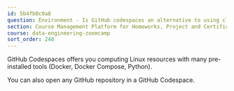 ```yaml
---
id: 5b4fb0c0a8
question: Environment - Is GitHub codespaces an alternative to using cli/git bash to ingest the data and create a docker file?
section: Course Management Platform for Homeworks, Project and Certificate
course: data-engineering-zoomcamp
sort_order: 240
---
```


GitHub Codespaces offers you computing Linux resources with many pre-installed tools (Docker, Docker Compose, Python).

You can also open any GitHub repository in a GitHub Codespace.

